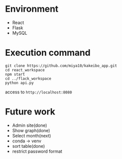 # Environment
- React
- Flask
- MySQL

# Execution command
```
git clone https://github.com/miya10/kakeibo_app.git
cd react_workspace
npm start
cd ../flack_workspace
python api.py
```
access to `http://localhost:8080`

# Future work
- Admin site(done)
- Show graph(done)
- Select month(next)
- conda -> venv
- sort table(done)
- restrict password format